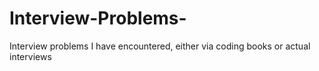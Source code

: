 # Interview-Problems-

Interview problems I have encountered, either via coding books or actual interviews
